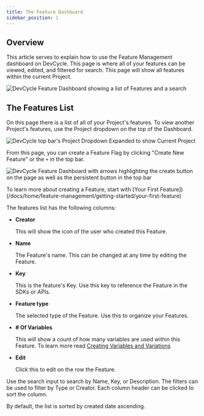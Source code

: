 ```yaml
---
title: The Feature Dashboard
sidebar_position: 1
---
```


## Overview
This article serves to explain how to use the Feature Management dashboard on DevCycle. This page is where all of your features can be viewed, edited, and filtered for search. This page will show all features within the current Project. 

![DevCycle Feature Dashboard showing a list of Features and a search](/feature-dash.png)

## The Features List

On this page there is a list of all of your Project's features. To view another Project's features, use the Project dropdown on the top of the Dashboard.

![DevCycle top bar's Project Dropdown Expanded to show Current Project](/project-dropdown.png)

From this page, you can create a Feature Flag by clicking "Create New Feature" or the `+` in the top bar. 

![DevCycle Feature Dashboard with arrows highlighting the create button on the page as well as the persistent button in the top bar](/december_create.png)


To learn more about creating a Feature, start with [Your First Feature])(/docs/home/feature-management/getting-started/your-first-feature)

The features list has the following columns:

* **Creator** 
         
    This will show the icon of the user who created this Feature.

* **Name** 
          
    The Feature's name. This can be changed at any time by editing the Feature.

* **Key**
    
    This is the feature's Key. Use this key to reference the Feature in the SDKs or APIs.

* **Feature type**
    
    The selected type of the Feature. Use this to organize your Features.

* **# Of Variables**
    
    This will show a count of how many variables are used within this Feature. To learn more read [Creating Variables and Variations](/docs/home/feature-management/features-and-variables/creating-variables-and-variations)

* **Edit**
    
    Click this to edit on the row the Feature. 

Use the search input to search by Name, Key, or Description. The filters can be used to filter by Type or Creator. Each column header can be clicked to sort the column. 

By default, the list is sorted by created date ascending. 

